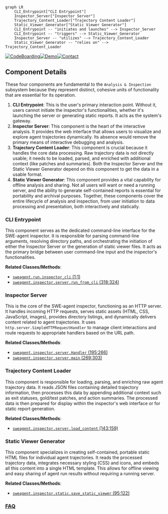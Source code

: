 ```mermaid
graph LR
    CLI_Entrypoint["CLI Entrypoint"]
    Inspector_Server["Inspector Server"]
    Trajectory_Content_Loader["Trajectory Content Loader"]
    Static_Viewer_Generator["Static Viewer Generator"]
    CLI_Entrypoint -- "initiates and launches" --> Inspector_Server
    CLI_Entrypoint -- "triggers" --> Static_Viewer_Generator
    Inspector_Server -- "utilizes" --> Trajectory_Content_Loader
    Static_Viewer_Generator -- "relies on" --> Trajectory_Content_Loader
```
[![CodeBoarding](https://img.shields.io/badge/Generated%20by-CodeBoarding-9cf?style=flat-square)](https://github.com/CodeBoarding/CodeBoarding)[![Demo](https://img.shields.io/badge/Try%20our-Demo-blue?style=flat-square)](https://www.codeboarding.org/demo)[![Contact](https://img.shields.io/badge/Contact%20us%20-%20contact@codeboarding.org-lightgrey?style=flat-square)](mailto:contact@codeboarding.org)

## Component Details

These four components are fundamental to the `Analysis & Inspection` subsystem because they represent distinct, cohesive units of functionality that are essential for its operation.
1.  **CLI Entrypoint**: This is the user's primary interaction point. Without it, users cannot initiate the inspector's functionalities, whether it's launching the server or generating static reports. It acts as the system's gateway.
2.  **Inspector Server**: This component is the heart of the interactive analysis. It provides the web interface that allows users to visualize and explore agent trajectories dynamically. Its absence would remove the primary means of interactive debugging and analysis.
3.  **Trajectory Content Loader**: This component is crucial because it handles the core data processing. Raw trajectory data is not directly usable; it needs to be loaded, parsed, and enriched with additional context (like patches and summaries). Both the Inspector Server and the Static Viewer Generator depend on this component to get the data in a usable format.
4.  **Static Viewer Generator**: This component provides a vital capability for offline analysis and sharing. Not all users will want or need a running server, and the ability to generate self-contained reports is essential for portability and archival purposes.
Together, these components cover the entire lifecycle of analysis and inspection, from user initiation to data processing and presentation, both interactively and statically.

### CLI Entrypoint
This component serves as the dedicated command-line interface for the SWE-agent inspector. It is responsible for parsing command-line arguments, resolving directory paths, and orchestrating the initiation of either the Inspector Server or the generation of static viewer files. It acts as the primary bridge between user command-line input and the inspector's functionalities.


**Related Classes/Methods**:

- <a href="https://github.com/SWE-agent/SWE-agent/blob/master/sweagent/run/inspector_cli.py#L1-L1" target="_blank" rel="noopener noreferrer">`sweagent.run.inspector_cli` (1:1)</a>
- <a href="https://github.com/SWE-agent/SWE-agent/blob/master/sweagent/inspector/server.py#L318-L324" target="_blank" rel="noopener noreferrer">`sweagent.inspector.server.run_from_cli` (318:324)</a>


### Inspector Server
This is the core of the SWE-agent inspector, functioning as an HTTP server. It handles incoming HTTP requests, serves static assets (HTML, CSS, JavaScript, images), provides directory listings, and dynamically delivers content related to agent trajectories. It uses `http.server.SimpleHTTPRequestHandler` to manage client interactions and route requests to appropriate handlers based on the URL path.


**Related Classes/Methods**:

- <a href="https://github.com/SWE-agent/SWE-agent/blob/master/sweagent/inspector/server.py#L195-L266" target="_blank" rel="noopener noreferrer">`sweagent.inspector.server.Handler` (195:266)</a>
- <a href="https://github.com/SWE-agent/SWE-agent/blob/master/sweagent/inspector/server.py#L269-L303" target="_blank" rel="noopener noreferrer">`sweagent.inspector.server.main` (269:303)</a>


### Trajectory Content Loader
This component is responsible for loading, parsing, and enriching raw agent trajectory data. It reads JSON files containing detailed trajectory information, then processes this data by appending additional context such as exit statuses, gold/test patches, and action summaries. The processed data is then prepared for display within the inspector's web interface or for static report generation.


**Related Classes/Methods**:

- <a href="https://github.com/SWE-agent/SWE-agent/blob/master/sweagent/inspector/server.py#L143-L159" target="_blank" rel="noopener noreferrer">`sweagent.inspector.server.load_content` (143:159)</a>


### Static Viewer Generator
This component specializes in creating self-contained, portable static HTML files for individual agent trajectories. It reads the processed trajectory data, integrates necessary styling (CSS) and icons, and embeds all this content into a single HTML template. This allows for offline viewing and easy sharing of agent run results without requiring a running server.


**Related Classes/Methods**:

- <a href="https://github.com/SWE-agent/SWE-agent/blob/master/sweagent/inspector/static.py#L95-L122" target="_blank" rel="noopener noreferrer">`sweagent.inspector.static.save_static_viewer` (95:122)</a>




### [FAQ](https://github.com/CodeBoarding/GeneratedOnBoardings/tree/main?tab=readme-ov-file#faq)